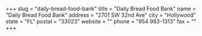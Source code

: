 +++
slug = "daily-bread-food-bank"
title = "Daily Bread Food Bank"
name = "Daily Bread Food Bank"
address = "2701 SW 32nd Ave"
city = "Hollywood"
state = "FL"
postal = "33023"
website = ""
phone = "954 983-1313"
fax = ""
+++
